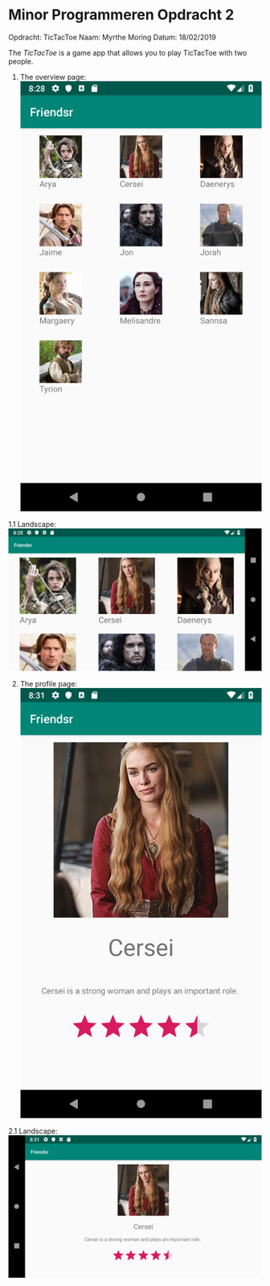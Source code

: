 # Minor Programmeren Opdracht 2
Opdracht: TicTacToe 
Naam: Myrthe Moring
Datum: 18/02/2019

The *TicTacToe* is a game app that allows you to play TicTacToe with two people. 

1. The overview page:
![alt text](https://github.com/MyrtheMoring/Friendsr/blob/master/overview.png "Overview")

1.1 Landscape:
![alt text](https://github.com/MyrtheMoring/Friendsr/blob/master/overviewland.png "Overview landscape")

2. The profile page:
![alt text](https://github.com/MyrtheMoring/Friendsr/blob/master/profile.png "Profile")

2.1 Landscape:
![alt text](https://github.com/MyrtheMoring/Friendsr/blob/master/profileland.png "Profile landscape")


